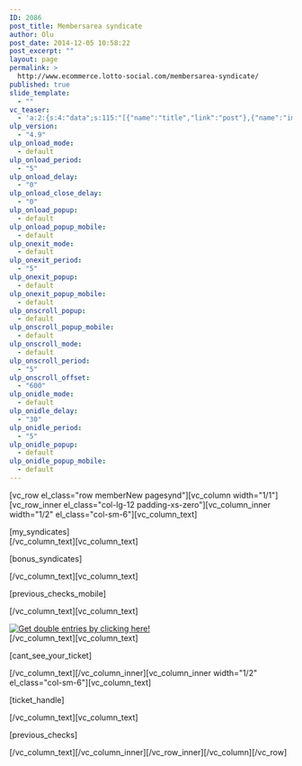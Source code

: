 ```yaml
---
ID: 2086
post_title: Membersarea syndicate
author: Olu
post_date: 2014-12-05 10:58:22
post_excerpt: ""
layout: page
permalink: >
  http://www.ecommerce.lotto-social.com/membersarea-syndicate/
published: true
slide_template:
  - ""
vc_teaser:
  - 'a:2:{s:4:"data";s:115:"[{"name":"title","link":"post"},{"name":"image","image":"featured","link":"none"},{"name":"text","mode":"excerpt"}]";s:7:"bgcolor";s:0:"";}'
ulp_version:
  - "4.9"
ulp_onload_mode:
  - default
ulp_onload_period:
  - "5"
ulp_onload_delay:
  - "0"
ulp_onload_close_delay:
  - "0"
ulp_onload_popup:
  - default
ulp_onload_popup_mobile:
  - default
ulp_onexit_mode:
  - default
ulp_onexit_period:
  - "5"
ulp_onexit_popup:
  - default
ulp_onexit_popup_mobile:
  - default
ulp_onscroll_popup:
  - default
ulp_onscroll_popup_mobile:
  - default
ulp_onscroll_mode:
  - default
ulp_onscroll_period:
  - "5"
ulp_onscroll_offset:
  - "600"
ulp_onidle_mode:
  - default
ulp_onidle_delay:
  - "30"
ulp_onidle_period:
  - "5"
ulp_onidle_popup:
  - default
ulp_onidle_popup_mobile:
  - default
---
```

[vc_row el_class="row memberNew pagesynd"][vc_column width="1/1"][vc_row_inner el_class="col-lg-12 padding-xs-zero"][vc_column_inner width="1/2" el_class="col-sm-6"][vc_column_text]
<div id="ticketWrapper">[my_syndicates]</div>
[/vc_column_text][vc_column_text]

[bonus_syndicates]

[/vc_column_text][vc_column_text]

[previous_checks_mobile]

[/vc_column_text][vc_column_text]
<div id="hilton_banner" class="col-lg-12 whiteBg tc padding-xs imgFull"><a title="Get double entries by clicking here!" href="http://promo.lotto-social.com/spa-break/" target="_blank"><img src="https://lottosocial.s3.amazonaws.com/cms2/wp-content/uploads/spa_db_ent.jpg" alt="Get double entries by clicking here!" />
</a></div>
[/vc_column_text][vc_column_text]

[cant_see_your_ticket]

[/vc_column_text][/vc_column_inner][vc_column_inner width="1/2" el_class="col-sm-6"][vc_column_text]

[ticket_handle]

[/vc_column_text][vc_column_text]

[previous_checks]

[/vc_column_text][/vc_column_inner][/vc_row_inner][/vc_column][/vc_row]